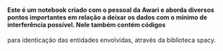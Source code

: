 #### Este é um notebook criado com o pessoal da Awari e aborda diversos pontos importantes em relação a deixar os dados com o mínimo de interferência possível. Nele também contém códigos
para identicação das entidades envolvidas, através da biblioteca spacy.
